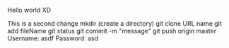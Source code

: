 Hello world XD

This is a second change
mkdir (create a directory)
git clone URL name
git add fileName
git status
git commit -m "message"
git push origin master
Username: asdf
Password: asd
